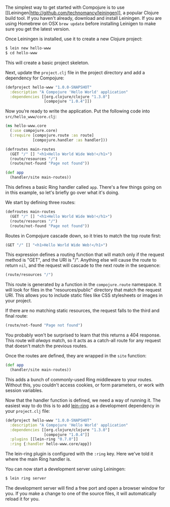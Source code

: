 The simplest way to get started with Compojure is to use [[Leiningen|http://github.com/technomancy/leiningen]], a popular Clojure build tool. If you haven't already, download and install Leiningen. If you are using Homebrew on OSX `brew update` before installing Leinigen to make sure you get the latest version.

Once Leiningen is installed, use it to create a new Clojure project:

```bash
$ lein new hello-www
$ cd hello-www
```

This will create a basic project skeleton. 

Next, update the `project.clj` file in the project directory and add a dependency for Compojure:

```clojure
(defproject hello-www "1.0.0-SNAPSHOT"
  :description "A Compojure 'Hello World' application"
  :dependencies [[org.clojure/clojure "1.3.0"]
                 [compojure "1.0.4"]])
```

Now you’re ready to write the application. Put the following code into `src/hello_www/core.clj`:

```clojure
(ns hello-www.core
  (:use compojure.core)
  (:require [compojure.route :as route]
            [compojure.handler :as handler]))

(defroutes main-routes
  (GET "/" [] "<h1>Hello World Wide Web!</h1>")
  (route/resources "/")
  (route/not-found "Page not found"))

(def app
  (handler/site main-routes))
```

This defines a basic Ring handler called `app`. There's a few things going on in this example, so let's briefly go over what it's doing.

We start by defining three routes:

```clojure
(defroutes main-routes
  (GET "/" [] "<h1>Hello World Wide Web!</h1>")
  (route/resources "/")
  (route/not-found "Page not found"))
```

Routes in Compojure cascade down, so it tries to match the top route first:

```clojure
(GET "/" [] "<h1>Hello World Wide Web!</h1>")
```

This expression defines a routing function that will match only if the request method is "GET", and the URI is "/". Anything else will cause the route to return `nil`, and the request will cascade to the next route in the sequence:

```clojure
(route/resources "/")
```

This route is generated by a function in the `compojure.route` namespace. It will look for files in the "resources/public" directory that match the request URI. This allows you to include static files like CSS stylesheets or images in your project.

If there are no matching static resources, the request falls to the third and final route:

```clojure
(route/not-found "Page not found")
```

You probably won't be surprised to learn that this returns a 404 response. This route will *always* match, so it acts as a catch-all route for any request that doesn't match the previous routes.

Once the routes are defined, they are wrapped in the `site` function:

```clojure
(def app
  (handler/site main-routes))
```

This adds a bunch of commonly-used Ring middleware to your routes. Without this, you couldn't access cookies, or form parameters, or work with session variables.

Now that the handler function is defined, we need a way of running it. The easiest way to do this is to add [lein-ring](http://github.com/weavejester/lein-ring) as a development dependency in your `project.clj` file:

```clojure
(defproject hello-www "1.0.0-SNAPSHOT"
  :description "A Compojure 'Hello World' application"
  :dependencies [[org.clojure/clojure "1.3.0"]
                 [compojure "1.0.4"]]
  :plugins [[lein-ring "0.7.0"]]
  :ring {:handler hello-www.core/app})
```

The lein-ring plugin is configured with the `:ring` key. Here we've told it where the main Ring handler is.

You can now start a development server using Leiningen:

```bash
$ lein ring server
```

The development server will find a free port and open a browser window for you. If you make a change to one of the source files, it will automatically reload it for you.